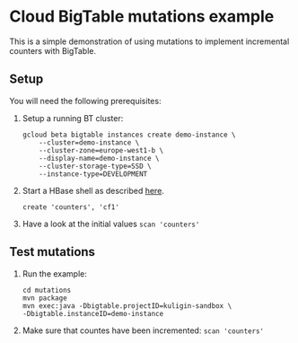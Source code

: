 # Cloud BigTable mutations example

This is a simple demonstration of using mutations to implement incremental counters with BigTable.

## Setup
You will need the following prerequisites:
1. Setup a running BT cluster:
    
    ```
    gcloud beta bigtable instances create demo-instance \
        --cluster=demo-instance \
        --cluster-zone=europe-west1-b \
        --display-name=demo-instance \
        --cluster-storage-type=SSD \
        --instance-type=DEVELOPMENT
   ```
        
2. Start a HBase shell as described [here](https://cloud.google.com/bigtable/docs/installing-hbase-shell).

    ```create 'counters', 'cf1'```

3. Have a look at the initial values ```scan 'counters'```

## Test mutations

1. Run the example:
    ```
    cd mutations
    mvn package
    mvn exec:java -Dbigtable.projectID=kuligin-sandbox \
    -Dbigtable.instanceID=demo-instance
    ```
    
2. Make sure that countes have been incremented: ```scan 'counters'```
